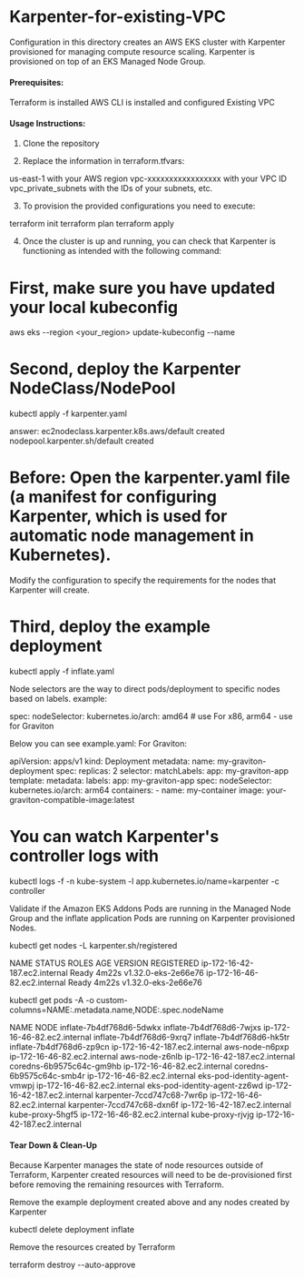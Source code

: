 # Karpenter-for-existing-VPC


Configuration in this directory creates an AWS EKS cluster with Karpenter provisioned for managing compute resource scaling.
Karpenter is provisioned on top of an EKS Managed Node Group.

#### Prerequisites:

Terraform is installed
AWS CLI is installed and configured
Existing VPC

#### Usage Instructions:

1. Clone the repository

2. Replace the information in terraform.tfvars:

us-east-1 with your AWS region
vpc-xxxxxxxxxxxxxxxxx with your VPC ID
vpc_private_subnets with the IDs of your subnets, etc.

3. To provision the provided configurations you need to execute:

terraform init
terraform plan
terraform apply 

4. Once the cluster is up and running, you can check that Karpenter is functioning as intended with the following command:

# First, make sure you have updated your local kubeconfig

aws eks --region <your_region> update-kubeconfig --name <name>

# Second, deploy the Karpenter NodeClass/NodePool
kubectl apply -f karpenter.yaml

answer:
ec2nodeclass.karpenter.k8s.aws/default created
nodepool.karpenter.sh/default created

# Before: Open the karpenter.yaml file (a manifest for configuring Karpenter, which is used for automatic node management in Kubernetes).

Modify the configuration to specify the requirements for the nodes that Karpenter will create.

# Third, deploy the example deployment

kubectl apply -f inflate.yaml


Node selectors are the way to direct pods/deployment to specific nodes based on labels. 
example:

spec:
      nodeSelector:
        kubernetes.io/arch: amd64 # use For x86, arm64 - use for Graviton

Below you can see example.yaml: 
For Graviton: 

apiVersion: apps/v1
kind: Deployment
metadata:
  name: my-graviton-deployment
spec:
  replicas: 2
  selector:
    matchLabels:
      app: my-graviton-app
  template:
    metadata:
      labels:
        app: my-graviton-app
    spec:
      nodeSelector:
        kubernetes.io/arch: arm64
      containers:
      - name: my-container
        image: your-graviton-compatible-image:latest

# You can watch Karpenter's controller logs with

kubectl logs -f -n kube-system -l app.kubernetes.io/name=karpenter -c controller

Validate if the Amazon EKS Addons Pods are running in the Managed Node Group and the inflate application Pods are running on Karpenter provisioned Nodes.

kubectl get nodes -L karpenter.sh/registered

NAME                            STATUS   ROLES    AGE     VERSION               REGISTERED
ip-172-16-42-187.ec2.internal   Ready    <none>   4m22s   v1.32.0-eks-2e66e76
ip-172-16-46-82.ec2.internal    Ready    <none>   4m22s   v1.32.0-eks-2e66e76


kubectl get pods -A -o custom-columns=NAME:.metadata.name,NODE:.spec.nodeName

NAME                           NODE
inflate-7b4df768d6-5dwkx       <none>
inflate-7b4df768d6-7wjxs       ip-172-16-46-82.ec2.internal
inflate-7b4df768d6-9xrq7       <none>
inflate-7b4df768d6-hk5tr       <none>
inflate-7b4df768d6-zp9cn       ip-172-16-42-187.ec2.internal
aws-node-n6pxp                 ip-172-16-46-82.ec2.internal
aws-node-z6nlb                 ip-172-16-42-187.ec2.internal
coredns-6b9575c64c-gm9hb       ip-172-16-46-82.ec2.internal
coredns-6b9575c64c-smb4r       ip-172-16-46-82.ec2.internal
eks-pod-identity-agent-vmwpj   ip-172-16-46-82.ec2.internal
eks-pod-identity-agent-zz6wd   ip-172-16-42-187.ec2.internal
karpenter-7ccd747c68-7wr6p     ip-172-16-46-82.ec2.internal
karpenter-7ccd747c68-dxn6f     ip-172-16-42-187.ec2.internal
kube-proxy-5hgf5               ip-172-16-46-82.ec2.internal
kube-proxy-rjvjg               ip-172-16-42-187.ec2.internal


#### Tear Down & Clean-Up

Because Karpenter manages the state of node resources outside of Terraform, Karpenter created resources will need to be de-provisioned first before removing the remaining resources with Terraform.

Remove the example deployment created above and any nodes created by Karpenter

kubectl delete deployment inflate

Remove the resources created by Terraform

terraform destroy --auto-approve

